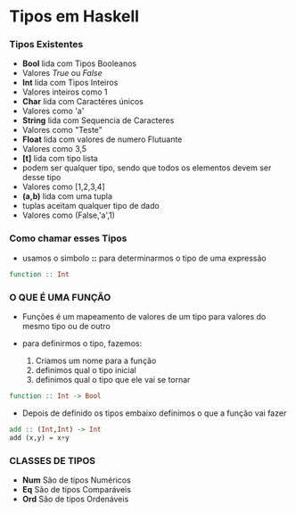 # Tipos em Haskell


### Tipos Existentes

* **Bool** lida com Tipos Booleanos
 * Valores _True_ ou _False_
* **Int** lida com Tipos Inteiros
 * Valores inteiros como 1
* **Char** lida com Caractéres únicos
 * Valores como 'a'
* **String** lida com Sequencia de Caracteres
 * Valores como "Teste"
* **Float** lida com valores de numero Flutuante
 * Valores como 3,5
* **[t]** lida com tipo lista
 * podem ser qualquer tipo, sendo que todos os elementos devem ser desse tipo
 * Valores como [1,2,3,4]
* **(a,b)** lida com uma tupla
 * tuplas aceitam qualquer tipo de dado 
 * Valores como (False,'a',1)


### Como chamar esses Tipos

* usamos o simbolo **::** para determinarmos o tipo de uma expressão

```haskell
function :: Int
```

### O QUE É UMA FUNÇÃO

* Funções é um mapeamento de valores de um tipo para valores do mesmo tipo ou de outro

* para definirmos o tipo, fazemos:
	1. Criamos um nome para a função
	2. definimos qual o tipo inicial
	3. definimos qual o tipo que ele vai se tornar

```haskell
function :: Int -> Bool 
```
* Depois de definido os tipos embaixo definimos o que a função vai fazer

```haskell
add :: (Int,Int) -> Int
add (x,y) = x+y
```

### CLASSES DE TIPOS

* **Num** São de tipos Numéricos
* **Eq** São de tipos Comparáveis
* **Ord** São de tipos Ordenáveis
